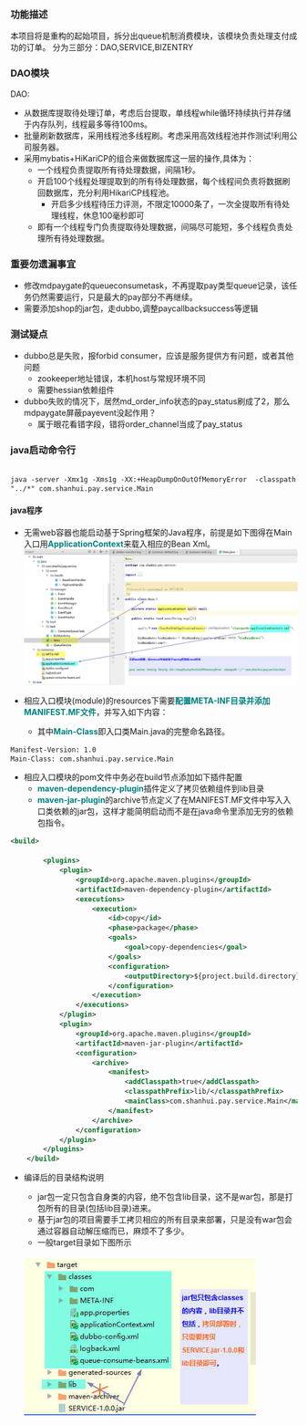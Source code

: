 ### 功能描述
本项目将是重构的起始项目，拆分出queue机制消费模块，该模块负责处理支付成功的订单。
分为三部分：DAO,SERVICE,BIZENTRY
### DAO模块
DAO:
  * 从数据库提取待处理订单，考虑后台提取，单线程while循环持续执行并存储于内存队列，线程最多等待100ms。
  * 批量刷新数据库，采用线程池多线程刷。考虑采用高效线程池并作测试!利用公司服务器。
  * 采用mybatis+HiKariCP的组合来做数据库这一层的操作,具体为：
      * 一个线程负责提取所有待处理数据，间隔1秒。
      * 开启100个线程处理提取到的所有待处理数据，每个线程间负责将数据刷回数据库，充分利用HikariCP线程池。
          * 开启多少线程待压力评测，不限定10000条了，一次全提取所有待处理线程，休息100毫秒即可
      * 即有一个线程专门负责提取待处理数据，间隔尽可能短，多个线程负责处理所有待处理数据。


### 重要勿遗漏事宜
  * 修改mdpaygate的queueconsumetask，不再提取pay类型queue记录，该任务仍然需要运行，只是最大的pay部分不再继续。
  * 需要添加shop的jar包，走dubbo,调整paycallbacksuccess等逻辑

### 测试疑点
  * dubbo总是失败，报forbid consumer，应该是服务提供方有问题，或者其他问题
      * zookeeper地址错误，本机host与常规环境不同
      * 需要hessian依赖组件
  * dubbo失败的情况下，居然md_order_info状态的pay_status刷成了2，那么mdpaygate屏蔽payevent没起作用？
      * 属于眼花看错字段，错将order_channel当成了pay_status

### java启动命令行

```

java -server -Xmx1g -Xms1g -XX:+HeapDumpOnOutOfMemoryError  -classpath "../*" com.shanhui.pay.service.Main

```

#### java程序

* 无需web容器也能启动基于Spring框架的Java程序，前提是如下图得在Main入口用<font color=Teal>**ApplicationContext**</font>来载入相应的Bean Xml。
 ![Java-Spring-01](images/Java-Spring-01.jpg)

* 相应入口模块(module)的resources下需要<font color=Teal>**配置META-INF目录并添加MANIFEST.MF文件**</font>，并写入如下内容：
   * 其中<font color=Teal>**Main-Class**</font>即入口类Main.java的完整命名路径。
```
Manifest-Version: 1.0
Main-Class: com.shanhui.pay.service.Main
```
* 相应入口模块的pom文件中务必在build节点添加如下插件配置
    * <font color=Teal>**maven-dependency-plugin**</font>插件定义了拷贝依赖组件到lib目录
    * <font color=Teal>**maven-jar-plugin**</font>的archive节点定义了在MANIFEST.MF文件中写入入口类依赖的jar包，这样才能简明启动而不是在java命令里添加无穷的依赖包指令。
```xml
<build>

        <plugins>
            <plugin>
                <groupId>org.apache.maven.plugins</groupId>
                <artifactId>maven-dependency-plugin</artifactId>
                <executions>
                    <execution>
                        <id>copy</id>
                        <phase>package</phase>
                        <goals>
                            <goal>copy-dependencies</goal>
                        </goals>
                        <configuration>
                            <outputDirectory>${project.build.directory}/lib</outputDirectory>
                        </configuration>
                    </execution>
                </executions>
            </plugin>
            <plugin>
                <groupId>org.apache.maven.plugins</groupId>
                <artifactId>maven-jar-plugin</artifactId>
                <configuration>
                    <archive>
                        <manifest>
                            <addClasspath>true</addClasspath>
                            <classpathPrefix>lib/</classpathPrefix>
                            <mainClass>com.shanhui.pay.service.Main</mainClass>
                        </manifest>
                    </archive>
                </configuration>
            </plugin>
        </plugins>
    </build>
```
* 编译后的目录结构说明
    * jar包一定只包含自身类的内容，绝不包含lib目录，这不是war包，那是打包所有的目录(包括lib目录)进来。
    * 基于jar包的项目需要手工拷贝相应的所有目录来部署，只是没有war包会通过容器自动解压缩而已，麻烦不了多少。
    * 一般target目录如下图所示
    
    ![Java-Spring-02](images/Java-Spring-02.jpg)
